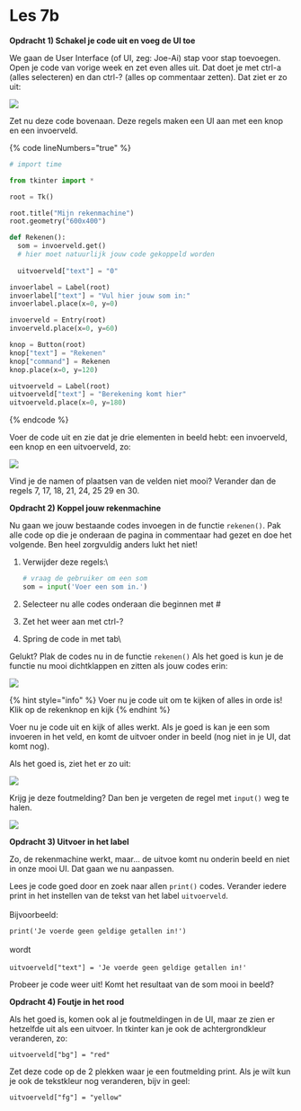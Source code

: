 # Les 7b

**Opdracht 1) Schakel je code uit en voeg de UI toe**

We gaan de User Interface (of UI, zeg: Joe-Ai) stap voor stap toevoegen. Open je code van vorige week en zet even alles uit. Dat doet je met ctrl-a (alles selecteren) en dan ctrl-? (alles op commentaar zetten). Dat ziet er zo uit:

![](https://www.dropbox.com/s/loq2buxpzippru0/Screen%20Shot%202022-08-12%20at%2011.57.48%20AM.png?raw=1)

Zet nu deze code bovenaan. Deze regels maken een UI aan met een knop en een invoerveld.

{% code lineNumbers="true" %}
```python
# import time 

from tkinter import *

root = Tk()

root.title("Mijn rekenmachine")
root.geometry("600x400")

def Rekenen():
  som = invoerveld.get()
  # hier moet natuurlijk jouw code gekoppeld worden
  
  uitvoerveld["text"] = "0"

invoerlabel = Label(root)
invoerlabel["text"] = "Vul hier jouw som in:"
invoerlabel.place(x=0, y=0)

invoerveld = Entry(root) 
invoerveld.place(x=0, y=60)

knop = Button(root)
knop["text"] = "Rekenen"
knop["command"] = Rekenen
knop.place(x=0, y=120)

uitvoerveld = Label(root)
uitvoerveld["text"] = "Berekening komt hier"
uitvoerveld.place(x=0, y=180)
```
{% endcode %}

Voer de code uit en zie dat je drie elementen in beeld hebt: een invoerveld, een knop en een uitvoerveld, zo:

![](https://www.dropbox.com/s/5t4xsfjat3lm8qt/Screen%20Shot%202022-08-12%20at%2011.58.01%20AM.png?raw=1)

Vind je de namen of plaatsen van de velden niet mooi? Verander dan de regels 7, 17, 18, 21, 24, 25 29 en 30.

**Opdracht 2) Koppel jouw rekenmachine**

Nu gaan we jouw bestaande codes invoegen in de functie `rekenen()`. Pak alle code op die je onderaan de pagina in commentaar had gezet en doe het volgende. Ben heel zorgvuldig anders lukt het niet!



1.  Verwijder deze regels:\


    ```python
    # vraag de gebruiker om een som
    som = input('Voer een som in.')
    ```


2. Selecteer nu alle codes onderaan die beginnen met #&#x20;
3. Zet het weer aan met ctrl-?
4. Spring de code in met tab\


Gelukt? Plak de codes nu in de functie `rekenen()` Als het goed is kun je de functie nu mooi dichtklappen en zitten als jouw codes erin:

![](https://www.dropbox.com/s/kz4dc30lo4uusc9/Screen%20Shot%202022-08-12%20at%2012.13.01%20PM.png?raw=1)

{% hint style="info" %}
Voer nu je code uit om te kijken of alles in orde is! Klik op de rekenknop en kijk
{% endhint %}

Voer nu je code uit en kijk of alles werkt. Als je goed is kan je een som invoeren in het veld, en komt de uitvoer onder in beeld (nog niet in je UI, dat komt nog).

Als het goed is, ziet het er zo uit:

![](https://www.dropbox.com/s/kdjhiqb13ckvgn5/Screen%20Shot%202022-08-12%20at%2012.20.34%20PM.png?raw=1)

Krijg je deze foutmelding? Dan ben je vergeten de regel met `input()` weg te halen.

![](https://www.dropbox.com/s/5bkj44df5s06ghb/Screen%20Shot%202022-08-12%20at%2012.19.36%20PM.png?raw=1)

**Opdracht 3) Uitvoer in het label**

Zo, de rekenmachine werkt, maar... de uitvoe komt nu onderin beeld en niet in onze mooi UI. Dat gaan we nu aanpassen.&#x20;



Lees je code goed door en zoek naar allen `print()` codes. Verander iedere print in het instellen van de tekst van het label `uitvoerveld`. \
\
Bijvoorbeeld:

`print('Je voerde geen geldige getallen in!')`\
\
wordt\
\
`uitvoerveld["text"] = 'Je voerde geen geldige getallen in!'`

Probeer je code weer uit! Komt het resultaat van de som mooi in beeld?

**Opdracht 4) Foutje in het rood**

Als het goed is, komen ook al je foutmeldingen in de UI, maar ze zien er hetzelfde uit als een uitvoer. In tkinter kan je ook de achtergrondkleur veranderen, zo:

```
uitvoerveld["bg"] = "red"
```

Zet deze code op de 2 plekken waar je een foutmelding print. Als je wilt kun je ook de tekstkleur nog veranderen, bijv in geel:

```
uitvoerveld["fg"] = "yellow"
```
